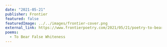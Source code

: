 ```yaml
---
date: "2021-05-21"
publisher: Frontier
featured: false
featuredImage: ../../images/frontier-cover.png
external_link: https://www.frontierpoetry.com/2021/05/21/poetry-to-bear-false-whiteness-by-stella-wong/
poems: 
  - To Bear False Whiteness
---
```

